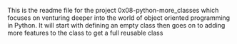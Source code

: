 This is the readme file for the project 0x08-python-more_classes which focuses on venturing deeper into the world of object oriented programming in Python. It will start with defining an empty class then goes on to adding more features to the class to get a full reusable class
